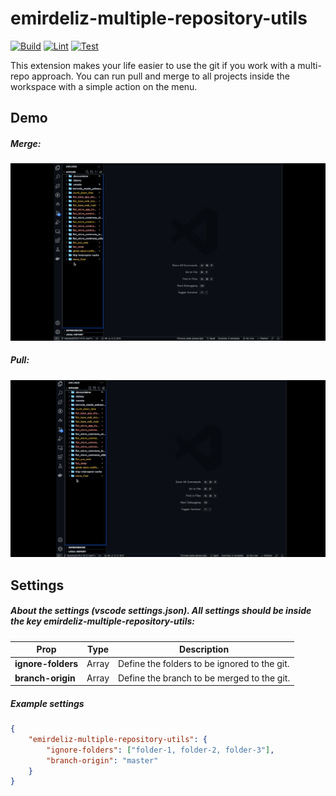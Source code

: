 # emirdeliz-multiple-repository-utils

[![Build](https://github.com/emirdeliz/emirdeliz-multiple-repository-utils/actions/workflows/build.yml/badge.svg)](https://github.com/emirdeliz/emirdeliz-multiple-repository-utils/actions/workflows/build.yml)
[![Lint](https://github.com/emirdeliz/emirdeliz-multiple-repository-utils/actions/workflows/lint.yml/badge.svg)](https://github.com/emirdeliz/emirdeliz-multiple-repository-utils/actions/workflows/lint.yml)
[![Test](https://github.com/emirdeliz/emirdeliz-multiple-repository-utils/actions/workflows/test.yml/badge.svg)](https://github.com/emirdeliz/emirdeliz-multiple-repository-utils/actions/workflows/test.yml)

This extension makes your life easier to use the git if you work with a multi-repo approach. You can run pull and merge to all projects inside the workspace with a simple action on the menu.

## Demo

##### Merge:

<img src="https://raw.githubusercontent.com/emirdeliz/emirdeliz-multiple-repository-utils/master/assets/demo-merge.gif" width="700" height="auto" alt="Emirdeliz Multiple Repository Utils - example"/>

##### Pull:

<img src="https://raw.githubusercontent.com/emirdeliz/emirdeliz-multiple-repository-utils/master/assets/demo-pull.gif" width="700" height="auto" alt="Emirdeliz Multiple Repository Utils - example"/>

## Settings

##### About the settings _(vscode settings.json)_. All settings should be inside the key _emirdeliz-multiple-repository-utils_:

| **Prop**           | **Type**      | **Description**                              |
| ------------------ | ------------- | -------------------------------------------- |
| **ignore-folders** | Array<string> | Define the folders to be ignored to the git. |
| **branch-origin**  | Array<string> | Define the branch to be merged to the git.   |

##### Example settings

```json
{
	"emirdeliz-multiple-repository-utils": {
		"ignore-folders": ["folder-1, folder-2, folder-3"],
		"branch-origin": "master"
	}
}
```
